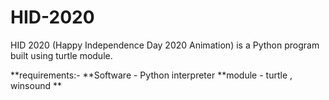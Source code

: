 # HID-2020
HID 2020 (Happy Independence Day 2020 Animation)  is a Python program  built using turtle module.

**requirements:-
**Software -  Python interpreter
**module -  turtle , winsound ** 

